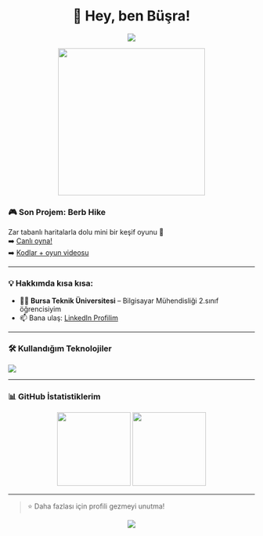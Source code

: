 <h1 align="center">👋 Hey, ben Büşra!</h1>
<p align="center">
  <img src="https://readme-typing-svg.demolab.com?font=Fira+Code&duration=3000&pause=1000&color=F78DA7&center=true&width=450&lines=Bilgisayar%20M%C3%BChendisli%C4%9Fi%20%C3%B6%C4%9Frencisi%F0%9F%91%A9%E2%80%8D%F0%9F%92%BB;Kodlamay%C4%B1%20seviyor%F0%9F%8E%A8;Projeler%20geli%C5%9Ftiriyor%F0%9F%9A%80;Y%C4%B1ld%C4%B1z%20toplayan%20oyunlar%20yap%C4%B1yor%E2%9C%A8" />
</p>

<p align="center">
  <img src="https://media.giphy.com/media/qgQUggAC3Pfv687qPC/giphy.gif" width="300">
</p>

### 🎮 Son Projem: **Berb Hike**
Zar tabanlı haritalarla dolu mini bir keşif oyunu 🎲  
➡️ [Canlı oyna!](https://busrayesinn.github.io/Web_oyun_projesi/)  
➡️ [Kodlar + oyun videosu](https://github.com/busrayesinn/Web_oyun_projesi)

---

### 💡 Hakkımda kısa kısa:
- 👩‍🎓 **Bursa Teknik Üniversitesi** – Bilgisayar Mühendisliği 2.sınıf öğrencisiyim  
- 📫 Bana ulaş: [LinkedIn Profilim](https://www.linkedin.com/in/busrayesinn)

---

### 🛠️ Kullandığım Teknolojiler
<p align="left">
  <img src="https://skillicons.dev/icons?i=html,css,js,github,vscode,c,java,python,mysql" />
</p>

---

### 📊 GitHub İstatistiklerim
<p align="center">
  <img src="https://github-readme-stats.vercel.app/api?username=busrayesinn&show_icons=true&theme=radical" height="150"/>
  <img src="https://github-readme-stats.vercel.app/api/top-langs/?username=busrayesinn&layout=compact&theme=radical" height="150"/>
</p>

---

> ⭐️ Daha fazlası için profili gezmeyi unutma!

<p align="center">
  <img src="https://visitor-badge.glitch.me/badge?page_id=busrayesinn.busrayesinn" />
</p>
